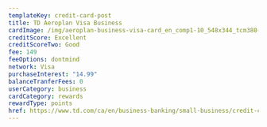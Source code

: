 ```yaml
---
templateKey: credit-card-post
title: TD Aeroplan Visa Business
cardImage: /img/aeroplan-business-visa-card_en_comp1-10_548x344_tcm380-335860.jpg
creditScore: Excellent
creditScoreTwo: Good
fee: 149
feeOptions: dontmind
network: Visa
purchaseInterest: "14.99"
balanceTranferFees: 0
userCategory: business
cardCategory: rewards
rewardType: points
href: https://www.td.com/ca/en/business-banking/small-business/credit-cards/aeroplan-visa-business-card/
---
```

